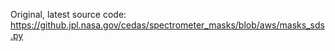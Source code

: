 Original, latest source code: https://github.jpl.nasa.gov/cedas/spectrometer_masks/blob/aws/masks_sds.py

